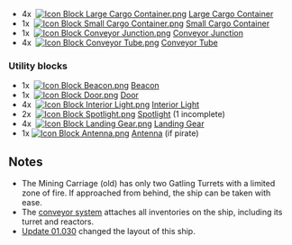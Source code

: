 *   4x  [![Icon Block Large Cargo Container.png](https://spaceengineers.wiki.gg/images/thumb/Icon_Block_Large_Cargo_Container.png/21px-Icon_Block_Large_Cargo_Container.png?b155ac)](https://spaceengineers.wiki.gg/wiki/Large_Cargo_Container "Large Cargo Container") [Large Cargo Container](https://spaceengineers.wiki.gg/wiki/Large_Cargo_Container "Large Cargo Container")
*   1x  [![Icon Block Small Cargo Container.png](https://spaceengineers.wiki.gg/images/thumb/Icon_Block_Small_Cargo_Container.png/21px-Icon_Block_Small_Cargo_Container.png?4af936)](https://spaceengineers.wiki.gg/wiki/Small_Cargo_Container "Small Cargo Container") [Small Cargo Container](https://spaceengineers.wiki.gg/wiki/Small_Cargo_Container "Small Cargo Container")
*   1x  [![Icon Block Conveyor Junction.png](https://spaceengineers.wiki.gg/images/thumb/Icon_Block_Conveyor_Junction.png/21px-Icon_Block_Conveyor_Junction.png?500970)](https://spaceengineers.wiki.gg/wiki/Conveyor_Junction "Conveyor Junction") [Conveyor Junction](https://spaceengineers.wiki.gg/wiki/Conveyor_Junction "Conveyor Junction")
*   4x  [![Icon Block Conveyor Tube.png](https://spaceengineers.wiki.gg/images/thumb/Icon_Block_Conveyor_Tube.png/21px-Icon_Block_Conveyor_Tube.png?1768a0)](https://spaceengineers.wiki.gg/wiki/Conveyor_Tube "Conveyor Tube") [Conveyor Tube](https://spaceengineers.wiki.gg/wiki/Conveyor_Tube "Conveyor Tube")

### Utility blocks

*   1x  [![Icon Block Beacon.png](https://spaceengineers.wiki.gg/images/thumb/Icon_Block_Beacon.png/21px-Icon_Block_Beacon.png?3a6e97)](https://spaceengineers.wiki.gg/wiki/Beacon "Beacon") [Beacon](https://spaceengineers.wiki.gg/wiki/Beacon "Beacon")
*   1x  [![Icon Block Door.png](https://spaceengineers.wiki.gg/images/thumb/Icon_Block_Door.png/21px-Icon_Block_Door.png?322094)](https://spaceengineers.wiki.gg/wiki/Door "Door") [Door](https://spaceengineers.wiki.gg/wiki/Door "Door")
*   4x  [![Icon Block Interior Light.png](https://spaceengineers.wiki.gg/images/thumb/Icon_Block_Interior_Light.png/21px-Icon_Block_Interior_Light.png?1abc4b)](https://spaceengineers.wiki.gg/wiki/Interior_Light "Interior Light") [Interior Light](https://spaceengineers.wiki.gg/wiki/Interior_Light "Interior Light")
*   2x  [![Icon Block Spotlight.png](https://spaceengineers.wiki.gg/images/thumb/Icon_Block_Spotlight.png/21px-Icon_Block_Spotlight.png?fdad17)](https://spaceengineers.wiki.gg/wiki/Spotlight "Spotlight") [Spotlight](https://spaceengineers.wiki.gg/wiki/Spotlight "Spotlight") (1 incomplete)
*   4x  [![Icon Block Landing Gear.png](https://spaceengineers.wiki.gg/images/thumb/Icon_Block_Landing_Gear.png/21px-Icon_Block_Landing_Gear.png?d381be)](https://spaceengineers.wiki.gg/wiki/Landing_Gear "Landing Gear") [Landing Gear](https://spaceengineers.wiki.gg/wiki/Landing_Gear "Landing Gear")
*   1x [![Icon Block Antenna.png](https://spaceengineers.wiki.gg/images/thumb/Icon_Block_Antenna.png/21px-Icon_Block_Antenna.png?35ae0b)](https://spaceengineers.wiki.gg/wiki/Antenna "Antenna") [Antenna](https://spaceengineers.wiki.gg/wiki/Antenna "Antenna") (if pirate)

## Notes

*   The Mining Carriage (old) has only two Gatling Turrets with a limited zone of fire. If approached from behind, the ship can be taken with ease.
*   The [conveyor system](https://spaceengineers.wiki.gg/wiki/Conveyor_system "Conveyor system") attaches all inventories on the ship, including its turret and reactors.
*   [Update 01.030](https://spaceengineers.wiki.gg/wiki/Version/01.030 "Version/01.030") changed the layout of this ship.